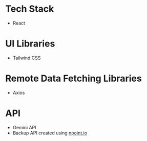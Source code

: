 # Tech Stack
- React

# UI Libraries
- Tailwind CSS

# Remote Data Fetching Libraries
- Axios

# API
- Gemini API
- Backup API created using <a href="www.npoint.io" target="_blank">npoint.io</a>
